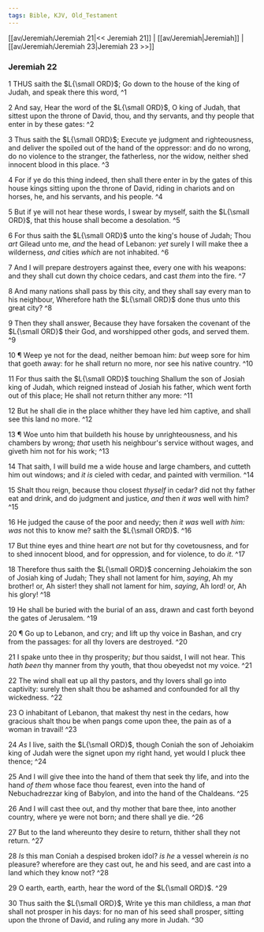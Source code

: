 ```yaml
---
tags: Bible, KJV, Old_Testament
---
```


[[av/Jeremiah/Jeremiah 21|<< Jeremiah 21]] | [[av/Jeremiah|Jeremiah]] | [[av/Jeremiah/Jeremiah 23|Jeremiah 23 >>]]

### Jeremiah 22

1 THUS saith the $L{\small ORD}$; Go down to the house of the king of Judah, and speak there this word, ^1

2 And say, Hear the word of the $L{\small ORD}$, O king of Judah, that sittest upon the throne of David, thou, and thy servants, and thy people that enter in by these gates: ^2

3 Thus saith the $L{\small ORD}$; Execute ye judgment and righteousness, and deliver the spoiled out of the hand of the oppressor: and do no wrong, do no violence to the stranger, the fatherless, nor the widow, neither shed innocent blood in this place. ^3

4 For if ye do this thing indeed, then shall there enter in by the gates of this house kings sitting upon the throne of David, riding in chariots and on horses, he, and his servants, and his people. ^4

5 But if ye will not hear these words, I swear by myself, saith the $L{\small ORD}$, that this house shall become a desolation. ^5

6 For thus saith the $L{\small ORD}$ unto the king's house of Judah; Thou _art_ Gilead unto me, _and_ the head of Lebanon: _yet_ surely I will make thee a wilderness, _and_ cities _which_ are not inhabited. ^6

7 And I will prepare destroyers against thee, every one with his weapons: and they shall cut down thy choice cedars, and cast _them_ into the fire. ^7

8 And many nations shall pass by this city, and they shall say every man to his neighbour, Wherefore hath the $L{\small ORD}$ done thus unto this great city? ^8

9 Then they shall answer, Because they have forsaken the covenant of the $L{\small ORD}$ their God, and worshipped other gods, and served them. ^9

10 ¶ Weep ye not for the dead, neither bemoan him: _but_ weep sore for him that goeth away: for he shall return no more, nor see his native country. ^10

11 For thus saith the $L{\small ORD}$ touching Shallum the son of Josiah king of Judah, which reigned instead of Josiah his father, which went forth out of this place; He shall not return thither any more: ^11

12 But he shall die in the place whither they have led him captive, and shall see this land no more. ^12

13 ¶ Woe unto him that buildeth his house by unrighteousness, and his chambers by wrong; _that_ useth his neighbour's service without wages, and giveth him not for his work; ^13

14 That saith, I will build me a wide house and large chambers, and cutteth him out windows; and _it_ _is_ cieled with cedar, and painted with vermilion. ^14

15 Shalt thou reign, because thou closest _thyself_ in cedar? did not thy father eat and drink, and do judgment and justice, _and_ then _it_ _was_ well with him? ^15

16 He judged the cause of the poor and needy; then _it_ _was_ well _with_ _him:_ _was_ not this to know me? saith the $L{\small ORD}$. ^16

17 But thine eyes and thine heart _are_ not but for thy covetousness, and for to shed innocent blood, and for oppression, and for violence, to do _it_. ^17

18 Therefore thus saith the $L{\small ORD}$ concerning Jehoiakim the son of Josiah king of Judah; They shall not lament for him, _saying_, Ah my brother! or, Ah sister! they shall not lament for him, _saying_, Ah lord! or, Ah his glory! ^18

19 He shall be buried with the burial of an ass, drawn and cast forth beyond the gates of Jerusalem. ^19

20 ¶ Go up to Lebanon, and cry; and lift up thy voice in Bashan, and cry from the passages: for all thy lovers are destroyed. ^20

21 I spake unto thee in thy prosperity; _but_ thou saidst, I will not hear. This _hath_ _been_ thy manner from thy youth, that thou obeyedst not my voice. ^21

22 The wind shall eat up all thy pastors, and thy lovers shall go into captivity: surely then shalt thou be ashamed and confounded for all thy wickedness. ^22

23 O inhabitant of Lebanon, that makest thy nest in the cedars, how gracious shalt thou be when pangs come upon thee, the pain as of a woman in travail! ^23

24 _As_ I live, saith the $L{\small ORD}$, though Coniah the son of Jehoiakim king of Judah were the signet upon my right hand, yet would I pluck thee thence; ^24

25 And I will give thee into the hand of them that seek thy life, and into the hand _of_ _them_ whose face thou fearest, even into the hand of Nebuchadrezzar king of Babylon, and into the hand of the Chaldeans. ^25

26 And I will cast thee out, and thy mother that bare thee, into another country, where ye were not born; and there shall ye die. ^26

27 But to the land whereunto they desire to return, thither shall they not return. ^27

28 _Is_ this man Coniah a despised broken idol? _is_ _he_ a vessel wherein _is_ no pleasure? wherefore are they cast out, he and his seed, and are cast into a land which they know not? ^28

29 O earth, earth, earth, hear the word of the $L{\small ORD}$. ^29

30 Thus saith the $L{\small ORD}$, Write ye this man childless, a man _that_ shall not prosper in his days: for no man of his seed shall prosper, sitting upon the throne of David, and ruling any more in Judah. ^30

